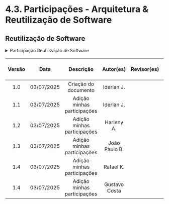 # 4.3. Participações - Arquitetura & Reutilização de Software


## Reutilização de Software

<details>
<summary>Participação Reutilização de Software</summary>

| Nome do Membro           | Contribuição          | Significância da Contribuição para o Projeto | Comprobatórios Claros (com link) |
|--------------------------|-----------------------|----------------------------------------------|----------------------------------|
| Gustavo Costa            | Excelente             | Adição dos conteúdos referentes a Atomic Design, separação de tópicos a serem discutidos e revisão de textos |    [Commit](https://github.com/UnBArqDsw2025-1-Turma01/2025.1-T01-_G7_FCTEPodcast_Entrega_04/commit/9e0a7897e4d12d9e8d143a159255a33aeec68127)            |
| Harleny A.            | Excelente             |  Adição dos conteúdos referentes aos Caixa Cinza, Reutilizável, Extensível, Seguro, Direcionado ao Domínio e Solução flexível e extensível |     [Commit](https://github.com/UnBArqDsw2025-1-Turma01/2025.1-T01-_G7_FCTEPodcast_Entrega_04/commit/09c1c29e8252bccbd29bfd57a2cf0a89b12f380c)    [Commit](https://github.com/UnBArqDsw2025-1-Turma01/2025.1-T01-_G7_FCTEPodcast_Entrega_04/commit/ae124117ff64a4e13c46bb4d23de6a8a704694e6)           |
| Iderlan J.            | Excelente             | Adição dos conteúdos referentes aos HOCs e Hooks. | [Commit](https://github.com/UnBArqDsw2025-1-Turma01/2025.1-T01-_G7_FCTEPodcast_Entrega_04/tree/docs--adicionando-HOC-HOOKs)              |      
| João Paulo Barros            | Excelente             | Adição dos conteúdos referentes aos Hot Spots e Cold Spots. | [Commit](https://github.com/UnBArqDsw2025-1-Turma01/2025.1-T01-_G7_FCTEPodcast_Entrega_04/tree/adicionandoHot/ColdSpots)              |
| Natália Morais            | Boa         | Adição da estrutura do documento, conteúdo de instanciações e composições, metodologia | [Commit](https://github.com/UnBArqDsw2025-1-Turma01/2025.1-T01-_G7_FCTEPodcast_Entrega_04/commit/84af78bcf37d1e2f70284551a74e4ffbb371e120)   [Commit](https://github.com/UnBArqDsw2025-1-Turma01/2025.1-T01-_G7_FCTEPodcast_Entrega_04/commit/ea49d4f11263ba7632581c9e4b4152d8da430f73) [Commit](https://github.com/UnBArqDsw2025-1-Turma01/2025.1-T01-_G7_FCTEPodcast_Entrega_04/commit/8148b22a4e4d218bb6007bc767ea0f3a92ae4e7d) [Commit](https://github.com/UnBArqDsw2025-1-Turma01/2025.1-T01-_G7_FCTEPodcast_Entrega_04/commit/06946e60accfd2c22eef2a81d87fdf3c9784268d)           |
| Rafael K.           | Boa             |  Adição dos conteúdos referentes ao Empacotamento |     [Commit](https://github.com/UnBArqDsw2025-1-Turma01/2025.1-T01-_G7_FCTEPodcast_Entrega_04/commit/e2892ea1079e21be99c3b9c80bf4b4cb7154b341)            |


</details>











| Versão |    Data    |        Descrição         |    Autor(es)    |  Revisor(es)     |  Detalhes da Revisão  |  
| :----: | :--------: | :----------------------: | :-------------: | :----------------| :---------------------|
|  1.0   | 03/07/2025 |   Criação do documento   | Iderlan J. |      ||
|  1.1   | 03/07/2025 |   Adição minhas participações   | Iderlan J. |      ||
|  1.2   | 03/07/2025 |   Adição minhas participações   |  Harleny A. |      ||
|  1.3   | 03/07/2025 |   Adição minhas participações   | João Paulo B. |      ||
|  1.4   | 03/07/2025 |   Adição minhas participações   | Rafael K. |      ||
|  1.4   | 03/07/2025 |   Adição minhas participações   | Gustavo Costa |      ||


